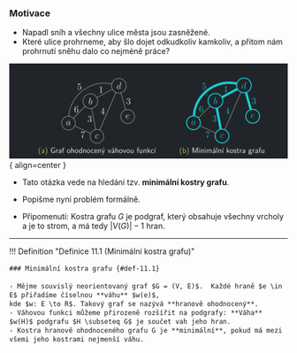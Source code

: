 ### Motivace

- Napadl sníh a všechny ulice města jsou zasněžené.
- Které ulice prohrneme, aby šlo dojet odkudkoliv kamkoliv, a přitom nám prohrnutí sněhu dalo co nejméně práce?

![Image title](../assets/11/min_kostra1.png){ align=center }

- Tato otázka vede na hledání tzv. **minimální kostry grafu**.

- Popišme nyní problém formálně.
- Připomenutí: Kostra grafu $G$ je podgraf, který obsahuje všechny vrcholy a je to strom, a má tedy $|V (G)| − 1$ hran.

---

<a id="def-11.1"></a>
!!! Definition "Definice 11.1 (Minimální kostra grafu)"

    ### Minimální kostra grafu {#def-11.1}
    
    - Mějme souvislý neorientovaný graf $G = (V, E)$.  Každé hraně $e \in E$ přiřadíme číselnou **váhu** $w(e)$,
    kde $w: E \to R$. Takový graf se nazývá **hranově ohodnocený**.
    - Váhovou funkci můžeme přirozeně rozšířit na podgrafy: **Váha** $w(H)$ podgrafu $H \subseteq G$ je součet vah jeho hran.
    - Kostra hranově ohodnoceného grafu G je **minimální**, pokud má mezi všemi jeho kostrami nejmenší váhu.


